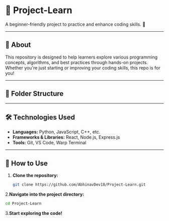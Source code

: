 # 📌 Project-Learn  
A beginner-friendly project to practice and enhance coding skills. 🚀  

---

## 📖 About  
This repository is designed to help learners explore various programming concepts, algorithms, and best practices through hands-on projects. Whether you're just starting or improving your coding skills, this repo is for you!  

---

## 📂 Folder Structure  


---

## 🛠️ Technologies Used  
- **Languages:** Python, JavaScript, C++, etc.  
- **Frameworks & Libraries:** React, Node.js, Express.js  
- **Tools:** Git, VS Code, Warp Terminal  

---

## 🚀 How to Use  
1. **Clone the repository:**  
   ```sh
   git clone https://github.com/AbhinavDev18/Project-Learn.git
   ```
2.**Navigate into the project directory:**
   ```sh
   cd Project-Learn
   ```
3.**Start exploring the code!**
